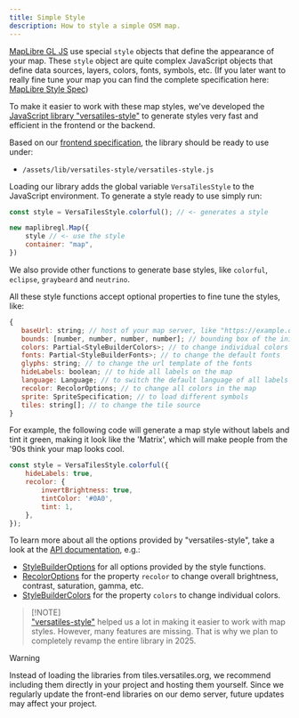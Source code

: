 ```yaml
---
title: Simple Style
description: How to style a simple OSM map.
---
```


[MapLibre GL JS](https://maplibre.org/maplibre-gl-js/docs/) use special `style` objects that define the appearance of your map. These `style` object are quite complex JavaScript objects that define data sources, layers, colors, fonts, symbols, etc. (If you later want to really fine tune your map you can find the complete specification here: [MapLibre Style Spec](https://maplibre.org/maplibre-style-spec/))

To make it easier to work with these map styles, we've developed the [JavaScript library "versatiles-style"](https://github.com/versatiles-org/versatiles-style) to generate styles very fast and efficient in the frontend or the backend.

Based on our [frontend specification](https://docs.versatiles.org/compendium/specification_frontend.html), the library should be ready to use under:

- `/assets/lib/versatiles-style/versatiles-style.js`

Loading our library adds the global variable `VersaTilesStyle` to the JavaScript environment. To generate a style ready to use simply run:

```javascript
const style = VersaTilesStyle.colorful(); // <- generates a style

new maplibregl.Map({
	style // <- use the style
	container: "map",
})
```

We also provide other functions to generate base styles, like `colorful`, `eclipse`, `graybeard` and `neutrino`.

All these style functions accept optional properties to fine tune the styles, like:

```javascript
{
   baseUrl: string; // host of your map server, like "https://example.org"
   bounds: [number, number, number, number]; // bounding box of the initial view
   colors: Partial<StyleBuilderColors>; // to change individual colors
   fonts: Partial<StyleBuilderFonts>; // to change the default fonts
   glyphs: string; // to change the url template of the fonts
   hideLabels: boolean; // to hide all labels on the map
   language: Language; // to switch the default language of all labels
   recolor: RecolorOptions; // to change all colors in the map
   sprite: SpriteSpecification; // to load different symbols
   tiles: string[]; // to change the tile source
}
```

For example, the following code will generate a map style without labels and tint it green, making it look like the 'Matrix', which will make people from the '90s think your map looks cool.

```javascript
const style = VersaTilesStyle.colorful({
	hideLabels: true,
	recolor: {
		invertBrightness: true,
		tintColor: '#0A0',
		tint: 1,
	},
});
```

To learn more about all the options provided by "versatiles-style", take a look at the [API documentation](https://versatiles.org/versatiles-style/index.html), e.g.:

- [StyleBuilderOptions](https://versatiles.org/versatiles-style/interfaces/StyleBuilderOptions.html) for all options provided by the style functions.
- [RecolorOptions](https://versatiles.org/versatiles-style/interfaces/RecolorOptions.html) for the property `recolor` to change overall brightness, contrast, saturation, gamma, etc.
- [StyleBuilderColors](https://versatiles.org/versatiles-style/interfaces/StyleBuilderColors.html) for the property `colors` to change individual colors.

> [!NOTE]\
> ["versatiles-style"](https://github.com/versatiles-org/versatiles-style) helped us a lot in making it easier to work with map styles. However, many features are missing. That is why we plan to completely revamp the entire library in 2025.

> [!WARNING]
> Instead of loading the libraries from tiles.versatiles.org, we recommend including them directly in your project and hosting them yourself. Since we regularly update the front-end libraries on our demo server, future updates may affect your project.
